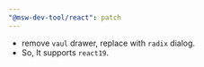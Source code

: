 ```yaml
---
"@msw-dev-tool/react": patch
---
```



- remove `vaul` drawer, replace with `radix` dialog.
- So, It supports `react19`.